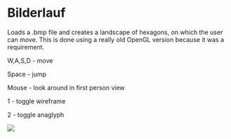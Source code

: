 # Bilderlauf
Loads a .bmp file and creates a landscape of hexagons, on which the user can move. This is done using a really old OpenGL version because it was a requirement.

W,A,S,D - move

Space - jump

Mouse - look around in first person view

1 - toggle wireframe

2 - toggle anaglyph

![](https://i.imgur.com/4yQhQWo.png)
